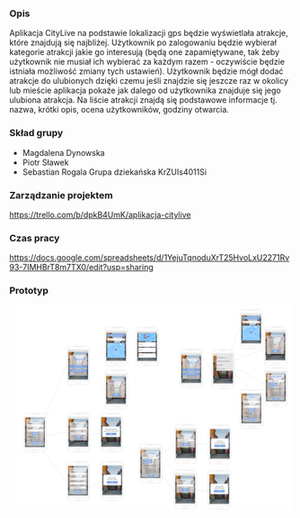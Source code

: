 ### Opis
Aplikacja CityLive na podstawie lokalizacji gps będzie wyświetlała atrakcje, które znajdują się najbliżej. Użytkownik po zalogowaniu będzie wybierał kategorie atrakcji jakie go interesują (będą one zapamiętywane, tak żeby użytkownik nie musiał ich wybierać za każdym razem - oczywiście będzie istniała możliwość zmiany tych ustawień). Użytkownik będzie mógł dodać atrakcje do ulubionych dzięki czemu jeśli znajdzie się jeszcze raz w okolicy lub mieście aplikacja pokaże jak dalego od użytkownika znajduje się jego ulubiona atrakcja. Na liście atrakcji znajdą się podstawowe informacje tj. nazwa, krótki opis, ocena użytkowników, godziny otwarcia.

### Skład grupy
- Magdalena Dynowska
- Piotr Sławek 
- Sebastian Rogala
Grupa dziekańska KrZUIs4011Si

### Zarządzanie projektem
https://trello.com/b/dpkB4UmK/aplikacja-citylive

### Czas pracy
https://docs.google.com/spreadsheets/d/1YejuTqnoduXrT25HvoLxU2271Rv93-7IMHBrT8m7TX0/edit?usp=sharing

### Prototyp
<img src="makieta.png"/>

